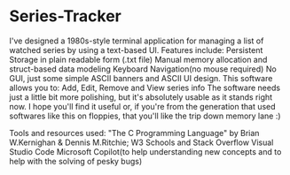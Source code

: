 # Series-Tracker
I've designed a 1980s-style terminal application for managing a list of watched series by using a text-based UI.
Features include:
Persistent Storage in plain readable form (.txt file)
Manual memory allocation and struct-based data modeling
Keyboard Navigation(no mouse required)
No GUI, just some simple ASCII banners and ASCII UI design.
This software allows you to: Add, Edit, Remove and View series info
The software needs just a little bit more polishing, but it's absolutely usable as it stands right now.
I hope you'll find it useful or, if you're from the generation that used softwares like this on floppies, that you'll
like the trip down memory lane :)

Tools and resources used:
"The C Programming Language" by Brian W.Kernighan & Dennis M.Ritchie;
W3 Schools and Stack Overflow
Visual Studio Code
Microsoft Copilot(to help understanding new concepts and to help with the solving of pesky bugs)
